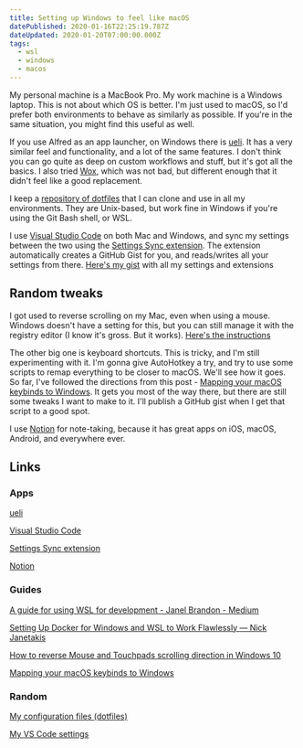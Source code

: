 ```yaml
---
title: Setting up Windows to feel like macOS
datePublished: 2020-01-16T22:25:19.787Z
dateUpdated: 2020-01-20T07:00:00.000Z
tags:
  - wsl
  - windows
  - macos
---
```

My personal machine is a MacBook Pro. My work machine is a Windows laptop. This is not about which OS is better. I'm just used to macOS, so I'd prefer both environments to behave as similarly as possible. If you're in the same situation, you might find this useful as well.

If you use Alfred as an app launcher, on Windows there is [ueli](). It has a very similar feel and functionality, and a lot of the same features. I don't think you can go quite as deep on custom workflows and stuff, but it's got all the basics. I also tried [Wox], which was not bad, but different enough that it didn't feel like a good replacement.

I keep a [repository of dotfiles][dotfiles] that I can clone and use in all my environments. They are Unix-based, but work fine in Windows if you're using the Git Bash shell, or WSL.

I use [Visual Studio Code][vscode] on both Mac and Windows, and sync my settings between the two using the [Settings Sync extension][settings-sync]. The extension automatically creates a GitHub Gist for you, and reads/writes all your settings from there. [Here's my gist][settings-sync-gist] with all my settings and extensions

## Random tweaks

I got used to reverse scrolling on my Mac, even when using a mouse. Windows doesn't have a setting for this, but you can still manage it with the registry editor (I know it's gross. But it works). [Here's the instructions][reverse-scroll-wheel]

The other big one is keyboard shortcuts. This is tricky, and I'm still experimenting with it. I'm gonna give AutoHotkey a try, and try to use some scripts to remap everything to be closer to macOS. We'll see how it goes. So far, I've followed the directions from this post - [Mapping your macOS keybinds to Windows][macos-keyboard-shortcuts]. It gets you most of the way there, but there are still some tweaks I want to make to it. I'll publish a GitHub gist when I get that script to a good spot.

I use [Notion] for note-taking, because it has great apps on iOS, macOS, Android, and everywhere ever.

## Links

### Apps

[ueli]

[Visual Studio Code][vscode]

[Settings Sync extension][settings-sync]

[Notion]

### Guides

[A guide for using WSL for development - Janel Brandon - Medium](https://medium.com/@janelgbrandon/a-guide-for-using-wsl-for-development-d135670313a6)

[Setting Up Docker for Windows and WSL to Work Flawlessly — Nick Janetakis](https://nickjanetakis.com/blog/setting-up-docker-for-windows-and-wsl-to-work-flawlessly)

[How to reverse Mouse and Touchpads scrolling direction in Windows 10](https://www.thewindowsclub.com/reverse-mouse-touchpad-scrolling-direction)

[Mapping your macOS keybinds to Windows][macos-keyboard-shortcuts]

### Random

[My configuration files (dotfiles)][dotfiles]

[My VS Code settings][settings-sync-gist]

[ueli]: https://ueli.app/
[vscode]: https://code.visualstudio.com
[settings-sync]: https://marketplace.visualstudio.com/items?itemName=Shan.code-settings-sync
[settings-sync-gist]: https://gist.github.com/trevoreyre/8d9e08eec4c53d8aa8740112fb659885
[wox]: http://www.wox.one/
[dotfiles]: https://github.com/trevoreyre/dotfiles
[reverse-scroll-wheel]: https://www.thewindowsclub.com/reverse-mouse-touchpad-scrolling-direction
[notion]: https://www.notion.so
[macos-keyboard-shortcuts]: https://medium.com/@chrisdhanaraj/mapping-your-macos-keybinds-to-windows-b6009c50065b

